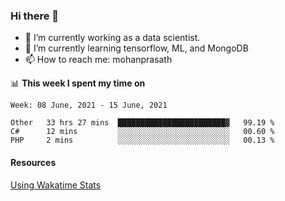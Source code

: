 ### Hi there 👋

- 🔭 I’m currently working as a data scientist.
- 🌱 I’m currently learning tensorflow, ML, and MongoDB
- 📫 How to reach me: mohanprasath

📊 **This week I spent my time on**
<!--START_SECTION:waka-->
```text
Week: 08 June, 2021 - 15 June, 2021

Other   33 hrs 27 mins  ████████████████████████▓   99.19 % 
C#      12 mins         ░░░░░░░░░░░░░░░░░░░░░░░░░   00.60 % 
PHP     2 mins          ░░░░░░░░░░░░░░░░░░░░░░░░░   00.13 % 
```
<!--END_SECTION:waka-->

#### Resources
[Using Wakatime Stats](https://github.com/marketplace/actions/waka-readme)

